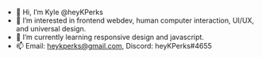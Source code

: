 - 👋 Hi, I’m Kyle @heyKPerks
- 👀 I’m interested in frontend webdev, human computer interaction, UI/UX, and universal design. 
- 🌱 I’m currently learning responsive design and javascript. 
- 📫 Email: heykperks@gmail.com, Discord: heyKPerks#4655

<!---
heyKPerks/heyKPerks is a ✨ special ✨ repository because its `README.md` (this file) appears on your GitHub profile.
You can click the Preview link to take a look at your changes.
--->
